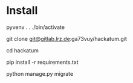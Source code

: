 Install
=======

pyvenv .
. ./bin/activate


git clone git@gitlab.lrz.de:ga73vuy/hackatum.git

cd hackatum

pip install -r requirements.txt

python manage.py migrate
